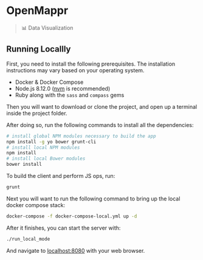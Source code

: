 # OpenMappr
> 📊 Data Visualization

## Running Locallly
First, you need to install the following prerequisites.  The installation instructions may vary based on your operating system.
* Docker & Docker Compose
* Node.js 8.12.0 ([nvm](https://github.com/nvm-sh/nvm) is recommended)
* Ruby along with the `sass` and `compass` gems

Then you will want to download or clone the project, and open up a terminal inside the project folder.

After doing so, run the following commands to install all the dependencies:
```bash
# install global NPM modules necessary to build the app
npm install -g yo bower grunt-cli
# install local NPM modules
npm install
# install local Bower modules
bower install
```
To build the client and perform JS ops, run:
```bash
grunt
``` 
Next you will want to run the following command to bring up the local docker compose stack:
```bash
docker-compose -f docker-compose-local.yml up -d
```
After it finishes, you can start the server with:
```bash
./run_local_mode
```
And navigate to [localhost:8080](http://localhost:8080) with your web browser.
